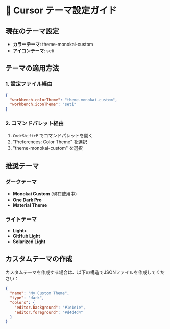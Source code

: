 # 🎨 Cursor テーマ設定ガイド

## 現在のテーマ設定
- **カラーテーマ**: theme-monokai-custom
- **アイコンテーマ**: seti

## テーマの適用方法

### 1. 設定ファイル経由
```json
{
  "workbench.colorTheme": "theme-monokai-custom",
  "workbench.iconTheme": "seti"
}
```

### 2. コマンドパレット経由
1. `Cmd+Shift+P` でコマンドパレットを開く
2. "Preferences: Color Theme" を選択
3. "theme-monokai-custom" を選択

## 推奨テーマ

### ダークテーマ
- **Monokai Custom** (現在使用中)
- **One Dark Pro**
- **Material Theme**

### ライトテーマ
- **Light+**
- **GitHub Light**
- **Solarized Light**

## カスタムテーマの作成

カスタムテーマを作成する場合は、以下の構造でJSONファイルを作成してください：

```json
{
  "name": "My Custom Theme",
  "type": "dark",
  "colors": {
    "editor.background": "#1e1e1e",
    "editor.foreground": "#d4d4d4"
  }
}
```
